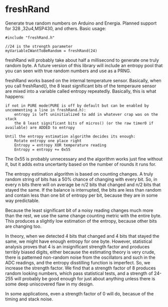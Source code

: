 freshRand
=========

Generate true random numbers on Arduino and Energia. Planned support for 328 ,32u4,MSP430, and others.
Basic usage:

    #include "freshRand.h"
    
    //24 is the strength parameter
    myVariableIWantToBeRandom = freshRand(24)

freshRand will probably take about half a millisecond to generate one truly random byte. A future version of this
library will include an entropy pool that you can seen with true random numbers and use as a PRNG.

freshRand works based on the internal temperature sensor. Basically, when you call freshRand(),
the 8 least significant bits of the temperaure sensor are mixed into a variable called entropy repeatedly.
Basically, this is what happens:

    if not in PURE mode(PURE is off by default but can be enabled by uncommenting a line in freshRand.h):
        entropy is left uninitialized to add in whatever crap was on the stack
        the 8 least significant bits of micros() (or the raw timer0 if available) are ADDED to entropy
        
    Until the entropy estimation algorithm decides its enough:
        Rotate entropy one place right
        Entropy = entropy XOR temperature reading
        Entropy = entropy += 0x55

The 0x55 is probably unnecessary and the algorithm works just fine without it,
but it adds extra uncertanty based on the number of rounds it runs for.
    
The entropy estimation algorithm is based on counting changes. A truly random string of bits has a 50% chance of changing
with every bit. So, in every n bits there will on average be n/2 bits that changed and n/2 bits that stayed the same.
If the balance is interrupted, the bits are less than random and contain less than one bit of entropy per bit,
because they are in some way predictable.

Because the least significant bit of a noisy reading changes much more than the rest, we use the same change counting metric with
the entire byte. This produces a slightly low estimation of the entropy, because other bits are changing too.

In theory, when we detected 4 bits that changed and 4 bits that stayed the same, we might have enough entropy for one byte.
However, statistical analysis proves that 4 is an insignificant strength factor and produces terribly biased digits,
either because the estimating theory is very crude,
there is patterned non-random noise from the oscillators and such in the ADC readings, and the entropy disstilling 
function is imperfect. So, we increase the strength factor. We find that a strength factor of 8 produces random looking numbers,
which pass statistical tests, and a strength of 24-255 will probably be good enough for just about anything unless there is some deep
uniscovered flaw in my design.

In some applications, even a strength factor of 0 will do, becasue of the timing and stack noise. 


